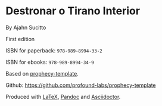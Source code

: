 Destronar o Tirano Interior
==============

By Ajahn Sucitto

First edition

ISBN for paperback: `978-989-8994-33-2`

ISBN for ebooks: `978-989-8994-34-9`

Based on [prophecy-template].

Github: <https://github.com/profound-labs/prophecy-template>

Produced with [LaTeX], [Pandoc] and [Asciidoctor].

[prophecy-template]: https://github.com/profound-labs/prophecy-template

[LaTeX]: http://latex-project.org/

[Pandoc]: http://pandoc.org/

[Asciidoctor]: http://asciidoctor.org/

